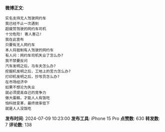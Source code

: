 **微博正文**: 
```
实名支持无人驾驶网约车
我已经不止一次遇到
超疲劳驾驶的网约车司机
十分危险! 害人害己!
我在此宣布
只要有无人网约车
本人将抵制有人驾驶的网约车
有人问：网约车司机失业了怎么办?
我不禁要反问
汽车发明之后，马车夫怎么办?
挖掘机发明之后，工地上的苦力怎么办?
打印机发明之后，抄写员怎么办?
在市场经济中
如果不想沦为失业
就必须提高自己的竞争力
做大蛋糕，才能人人有饭吃
怕科技变革，最终效率低下
就是人人没饭吃
```
**发布时间**: 2024-07-09 10:23:00
**发布工具**: iPhone 15 Pro
**点赞数**: 630
**转发数**: 7
**评论数**: 138
